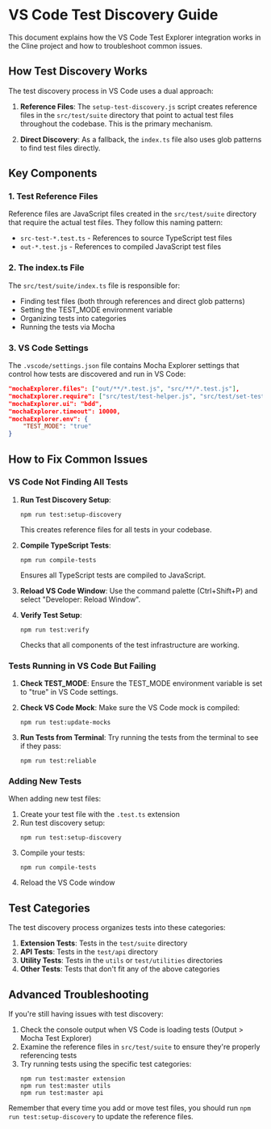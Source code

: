 # VS Code Test Discovery Guide

This document explains how the VS Code Test Explorer integration works in the Cline project and how to troubleshoot common issues.

## How Test Discovery Works

The test discovery process in VS Code uses a dual approach:

1. **Reference Files**: The `setup-test-discovery.js` script creates reference files in the `src/test/suite` directory that point to actual test files throughout the codebase. This is the primary mechanism.

2. **Direct Discovery**: As a fallback, the `index.ts` file also uses glob patterns to find test files directly.

## Key Components

### 1. Test Reference Files

Reference files are JavaScript files created in the `src/test/suite` directory that require the actual test files. They follow this naming pattern:
- `src-test-*.test.ts` - References to source TypeScript test files
- `out-*.test.js` - References to compiled JavaScript test files

### 2. The index.ts File

The `src/test/suite/index.ts` file is responsible for:
- Finding test files (both through references and direct glob patterns)
- Setting the TEST_MODE environment variable
- Organizing tests into categories
- Running the tests via Mocha

### 3. VS Code Settings

The `.vscode/settings.json` file contains Mocha Explorer settings that control how tests are discovered and run in VS Code:

```json
"mochaExplorer.files": ["out/**/*.test.js", "src/**/*.test.js"],
"mochaExplorer.require": ["src/test/test-helper.js", "src/test/set-test-mode.js"],
"mochaExplorer.ui": "bdd",
"mochaExplorer.timeout": 10000,
"mochaExplorer.env": {
    "TEST_MODE": "true"
}
```

## How to Fix Common Issues

### VS Code Not Finding All Tests

1. **Run Test Discovery Setup**:
   ```
   npm run test:setup-discovery
   ```
   This creates reference files for all tests in your codebase.

2. **Compile TypeScript Tests**:
   ```
   npm run compile-tests
   ```
   Ensures all TypeScript tests are compiled to JavaScript.

3. **Reload VS Code Window**:
   Use the command palette (Ctrl+Shift+P) and select "Developer: Reload Window".

4. **Verify Test Setup**:
   ```
   npm run test:verify
   ```
   Checks that all components of the test infrastructure are working.

### Tests Running in VS Code But Failing

1. **Check TEST_MODE**:
   Ensure the TEST_MODE environment variable is set to "true" in VS Code settings.

2. **Check VS Code Mock**:
   Make sure the VS Code mock is compiled:
   ```
   npm run test:update-mocks
   ```

3. **Run Tests from Terminal**:
   Try running the tests from the terminal to see if they pass:
   ```
   npm run test:reliable
   ```

### Adding New Tests

When adding new test files:

1. Create your test file with the `.test.ts` extension
2. Run test discovery setup:
   ```
   npm run test:setup-discovery
   ```
3. Compile your tests:
   ```
   npm run compile-tests
   ```
4. Reload the VS Code window

## Test Categories

The test discovery process organizes tests into these categories:

1. **Extension Tests**: Tests in the `test/suite` directory
2. **API Tests**: Tests in the `test/api` directory
3. **Utility Tests**: Tests in the `utils` or `test/utilities` directories
4. **Other Tests**: Tests that don't fit any of the above categories

## Advanced Troubleshooting

If you're still having issues with test discovery:

1. Check the console output when VS Code is loading tests (Output > Mocha Test Explorer)
2. Examine the reference files in `src/test/suite` to ensure they're properly referencing tests
3. Try running tests using the specific test categories:
   ```
   npm run test:master extension
   npm run test:master utils
   npm run test:master api
   ```

Remember that every time you add or move test files, you should run `npm run test:setup-discovery` to update the reference files. 